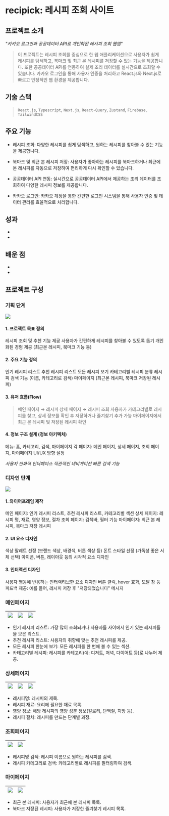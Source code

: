 # recipick: 레시피 조회 사이트


## 프로젝트 소개
_"카카오 로그인과 공공데이터 API로 개인화된 레시피 조회 웹앱"_

> 이 프로젝트는 레시피 조회를 중심으로 한 웹 애플리케이션으로 사용자가 쉽게 레시피를 탐색하고, 북마크 및 최근 본 레시피를 저장할 수 있는 기능을 제공합니다. 또한 공공데이터 API를 연동하여 실제 조리 데이터를 실시간으로 조회할 수 있습니다. 카카오 로그인을 통해 사용자 인증을 처리하고 React.js와 Next.js로 빠르고 안정적인 웹 환경을 제공합니다.

## 기술 스택

> `React.js`, `Typescript`, `Next.js`, `React-Query`, `Zustand`, `Firebase`, `TailwindCSS`


## 주요 기능
- 레시피 조회: 다양한 레시피를 쉽게 탐색하고, 원하는 레시피를 찾아볼 수 있는 기능을 제공합니다.

- 북마크 및 최근 본 레시피 저장: 사용자가 좋아하는 레시피를 북마크하거나 최근에 본 레시피를 자동으로 저장하여 편리하게 다시 확인할 수 있습니다.

- 공공데이터 API 연동: 실시간으로 공공데이터 API에서 제공하는 조리 데이터를 조회하여 다양한 레시피 정보를 제공합니다.

- 카카오 로그인: 카카오 계정을 통한 간편한 로그인 시스템을 통해 사용자 인증 및 데이터 관리를 효율적으로 처리합니다.


## 성과
-
-

## 배운 점
-
-


## 프로젝트 구성
###  기획 단계
![](https://velog.velcdn.com/images/so2i/post/61a563bd-4f95-4e89-90e7-864eea64bae4/image.png)
#### 1. 프로젝트 목표 정의

   레시피 조회 및 추천 기능 제공 
사용자가 간편하게 레시피를 찾아볼 수 있도록 돕기
 개인화된 경험 제공 (최근본 레시피, 북마크 기능 등)

#### 2. 주요 기능 정의

  인기 레시피 리스트
 추천 레시피 리스트
 모든 레시피 보기
 카테고리별 레시피 분류
 레시피 검색 기능 (이름, 카테고리로 검색)
 마이페이지 (최근본 레시피, 북마크 저장된 레시피)
 
#### 3. 유저 흐름(Flow)

> 메인 페이지 → 레시피 상세 페이지 → 레시피 조회
사용자가 카테고리별로 레시피를 찾고, 상세 정보를 확인 후 저장하거나 즐겨찾기 추가 가능
마이페이지에서 최근 본 레시피 및 저장된 레시피 확인

#### 4. 정보 구조 설계 (정보 아키텍처)

메뉴: 홈, 카테고리, 검색, 마이페이지
각 페이지: 메인 페이지, 상세 페이지, 조회 페이지, 마이페이지
UI/UX 방향 설정

_사용자 친화적 인터페이스
직관적인 네비게이션
빠른 검색 기능_

###  디자인 단계
![](https://velog.velcdn.com/images/so2i/post/d3b05e39-6e47-47b7-81a5-c29106f498ee/image.png)
#### 1. 와이어프레임 제작

메인 페이지: 인기 레시피 리스트, 추천 레시피 리스트, 카테고리별 섹션
상세 페이지: 레시피 명, 재료, 영양 정보, 절차
조회 페이지: 검색바, 필터 기능
마이페이지: 최근 본 레시피, 북마크 저장 레시피

#### 2. UI 요소 디자인

색상 팔레트 선정 (브랜드 색상, 배경색, 버튼 색상 등)
폰트 스타일 선정 (가독성 좋은 서체 선택)
아이콘, 버튼, 레이아웃 등의 시각적 요소 디자인


#### 3. 인터랙션 디자인

사용자 행동에 반응하는 인터랙티브한 요소 디자인
버튼 클릭, hover 효과, 모달 창 등
피드백 제공: 예를 들어, 레시피 저장 후 "저장되었습니다" 메시지


###  메인페이지
![](https://velog.velcdn.com/images/so2i/post/cefb4630-4608-4f61-9d41-ad10d712fcf2/image.png) |![](https://velog.velcdn.com/images/so2i/post/57e8f8cc-ff51-43d7-bae8-7566dc4f180a/image.png) | ![](https://velog.velcdn.com/images/so2i/post/72d3befb-3fc9-4c75-8e2c-0ce0b6c394f6/image.png)
--- | --- | --- |

 - 인기 레시피 리스트: 가장 많이 조회되거나 사용자들 사이에서 인기 있는 레시피들을 모은 리스트.
- 추천 레시피 리스트: 사용자의 취향에 맞는 추천 레시피를 제공.
- 모든 레시피 한눈에 보기: 모든 레시피를 한 번에 볼 수 있는 섹션.
- 카테고리별 레시피: 레시피를 카테고리(예: 디저트, 저녁, 다이어트 등)로 나누어 제공.


###  상세페이지
![](https://velog.velcdn.com/images/so2i/post/8791655c-9a61-46f6-888d-08ac983b80b3/image.png) |![](https://velog.velcdn.com/images/so2i/post/a32ea8f0-e500-4bb8-97cb-7a19f54fc49d/image.png) | ![](https://velog.velcdn.com/images/so2i/post/fd0ae730-a530-45b1-ba25-7e076d68982f/image.png)
--- | --- | --- |

- 레시피명: 레시피의 제목.
- 레시피 재료: 요리에 필요한 재료 목록.
- 영양 정보: 해당 레시피의 영양 성분 정보(칼로리, 단백질, 지방 등).
- 레시피 절차: 레시피를 만드는 단계별 과정.


###  조회페이지
![](https://velog.velcdn.com/images/so2i/post/64a4b3a8-9dc8-4381-ad11-85be0241631d/image.png) |![](https://velog.velcdn.com/images/so2i/post/90855d98-8a3e-4a98-b43f-61caee432d1e/image.png) 
--- | --- |

- 레시피명 검색: 레시피 이름으로 원하는 레시피를 검색.
- 레시피 카테고리로 검색: 카테고리별로 레시피를 필터링하여 검색.


###  마이페이지
![](https://velog.velcdn.com/images/so2i/post/5a2c9b33-40dc-472f-b769-ad55ed801745/image.png) | ![](https://velog.velcdn.com/images/so2i/post/af6dc72b-f9ba-4222-a8d1-e9364b031b6f/image.png)
--- | --- |

- 최근 본 레시피: 사용자가 최근에 본 레시피 목록.
- 북마크 저장된 레시피: 사용자가 저장한 즐겨찾기 레시피 목록.
